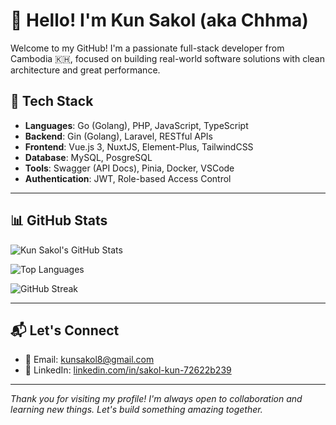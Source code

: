 # 👋 Hello! I'm Kun Sakol (aka **Chhma**)

Welcome to my GitHub! I'm a passionate full-stack developer from Cambodia 🇰🇭, focused on building real-world software solutions with clean architecture and great performance.

## 🚀 Tech Stack

- **Languages**: Go (Golang), PHP, JavaScript, TypeScript
- **Backend**: Gin (Golang), Laravel, RESTful APIs
- **Frontend**: Vue.js 3, NuxtJS, Element-Plus, TailwindCSS
- **Database**: MySQL, PosgreSQL
- **Tools**: Swagger (API Docs), Pinia, Docker, VSCode
- **Authentication**: JWT, Role-based Access Control

---

## 📊 GitHub Stats

![Kun Sakol's GitHub Stats](https://github-readme-stats.vercel.app/api?username=chhma-coder&show_icons=true&hide_title=true&hide_border=true&include_all_commits=true&count_private=true&theme=radical)

![Top Languages](https://github-readme-stats.vercel.app/api/top-langs/?username=chhma-coder&layout=compact&hide_border=true&langs_count=8&theme=radical)

![GitHub Streak](https://github-readme-streak-stats.herokuapp.com?user=chhma-coder&hide_border=true&theme=radical)

---

## 📬 Let's Connect

- 📧 Email: [kunsakol8@gmail.com](mailto:kunsakol8@gmail.com)
- 💼 LinkedIn: [linkedin.com/in/sakol-kun-72622b239](https://linkedin.com/in/sakol-kun-72622b239)

---

_Thank you for visiting my profile! I'm always open to collaboration and learning new things. Let's build something amazing together._

